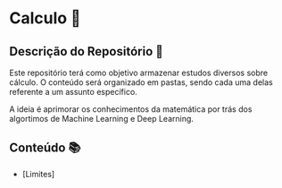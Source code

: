 # Calculo 🧮

## Descrição do Repositório 📝

Este repositório terá como objetivo armazenar estudos diversos sobre cálculo. O conteúdo será organizado em pastas, sendo cada uma delas referente a um assunto específico.

A ideia é aprimorar os conhecimentos da matemática por trás dos algortimos de Machine Learning e Deep Learning.

## Conteúdo 📚

- [Limites]